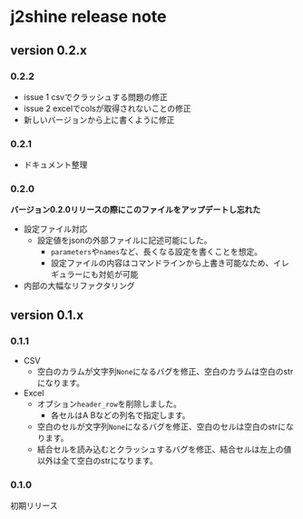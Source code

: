 # j2shine release note

## version 0.2.x

### 0.2.2
* issue 1 csvでクラッシュする問題の修正
* issue 2 excelでcolsが取得されないことの修正
* 新しいバージョンから上に書くように修正

### 0.2.1
* ドキュメント整理

### 0.2.0
**バージョン0.2.0リリースの際にこのファイルをアップデートし忘れた**
* 設定ファイル対応
  * 設定値をjsonの外部ファイルに記述可能にした。
    * `parameters`や`names`など、長くなる設定を書くことを想定。
    * 設定ファイルの内容はコマンドラインから上書き可能なため、イレギュラーにも対処が可能
* 内部の大幅なリファクタリング

## version 0.1.x

### 0.1.1
* CSV
  * 空白のカラムが文字列`None`になるバグを修正、空白のカラムは空白のstrになります。
* Excel
  * オプション`header_row`を削除しました。
    * 各セルはA Bなどの列名で指定します。
  * 空白のセルが文字列`None`になるバグを修正、空白のセルは空白のstrになります。
  * 結合セルを読み込むとクラッシュするバグを修正、結合セルは左上の値以外は全て空白のstrになります。

### 0.1.0
初期リリース

